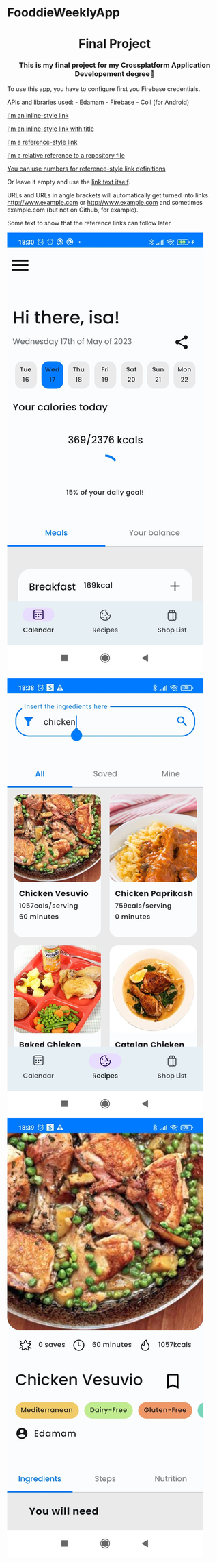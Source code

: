 # FooddieWeeklyApp

<h1 align="center">Final Project</h1>
<h3 align="center">This is my final project for my Crossplatform Application Developement degree🚀</h3>

<p align="left">
To use this app, you have to configure first you Firebase credentials.
</p>

<p align="left">
APIs and libraries used: 
  - Edamam
  - Firebase
  - Coil (for Android)
</p>

[I'm an inline-style link](https://www.google.com)

[I'm an inline-style link with title](https://www.google.com "Google's Homepage")

[I'm a reference-style link][Arbitrary case-insensitive reference text]

[I'm a relative reference to a repository file](../blob/master/LICENSE)

[You can use numbers for reference-style link definitions][1]

Or leave it empty and use the [link text itself].

URLs and URLs in angle brackets will automatically get turned into links. 
http://www.example.com or <http://www.example.com> and sometimes 
example.com (but not on Github, for example).

Some text to show that the reference links can follow later.

[arbitrary case-insensitive reference text]: https://www.mozilla.org
[1]: http://slashdot.org
[link text itself]: http://www.reddit.com


![Fooddie Weekly](https://github.com/codingisads/FooddieWeeklyApp/blob/main/fooddieWeeklyImg.jpeg?raw=true)

![Fooddie Weekly](https://github.com/codingisads/FooddieWeeklyApp/blob/main/fooddieWeeklyImg2.jpeg?raw=true)
![Fooddie Weekly](https://github.com/codingisads/FooddieWeeklyApp/blob/main/fooddieWeeklyImg3.jpeg?raw=true)
